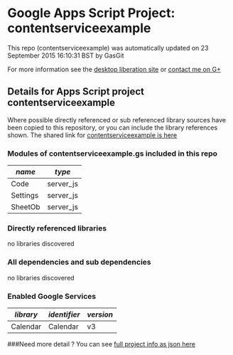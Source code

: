 # Google Apps Script Project: contentserviceexample
This repo (contentserviceexample) was automatically updated on 23 September 2015 16:10:31 BST by GasGit

For more information see the [desktop liberation site](http://ramblings.mcpher.com/Home/excelquirks/drivesdk/gettinggithubready "desktop liberation") or [contact me on G+](https://plus.google.com/+BruceMcpherson "Bruce McPherson - GDE")
## Details for Apps Script project contentserviceexample
Where possible directly referenced or sub referenced library sources have been copied to this repository, or you can include the library references shown. 
The shared link for [contentserviceexample is here](https://script.google.com/d/1nI40C7myk9jbOLsd1NPkZPRFPd90vSloe_WWUFooN-YecK-bBN-ufRqv/edit?usp=sharing "open in the GAS IDE")

### Modules of contentserviceexample.gs included in this repo
*name*|*type*
--- | --- 
Code| server_js
Settings| server_js
SheetOb| server_js
### Directly referenced libraries
no libraries discovered
### All dependencies and sub dependencies
no libraries discovered
### Enabled Google Services
*library*|*identifier*|*version*
--- | --- | --- 
Calendar| Calendar|v3
###Need more detail ?
You can see [full project info as json here](info.json)
